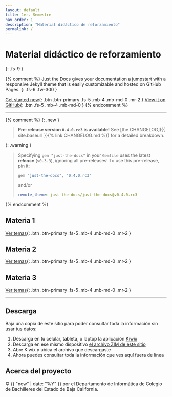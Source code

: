 ```yaml
---
layout: default
title: 1er. Semestre
nav_order: 1
description: "Material didáctico de reforzamiento"
permalink: /
---
```


# Material didáctico de reforzamiento
{: .fs-9 }

{% comment %}
Just the Docs gives your documentation a jumpstart with a responsive Jekyll theme that is easily customizable and hosted on GitHub Pages.
{: .fs-6 .fw-300 }

[Get started now](#getting-started){: .btn .btn-primary .fs-5 .mb-4 .mb-md-0 .mr-2 } [View it on GitHub](https://github.com/just-the-docs/just-the-docs){: .btn .fs-5 .mb-4 .mb-md-0 }
{% endcomment %}

---
{% comment %}
{: .new }
> **Pre-release version `0.4.0.rc3` is available!**
> See [the CHANGELOG]({{ site.baseurl }}{% link CHANGELOG.md %}) for a detailed breakdown.

{: .warning }
> Specifying `gem "just-the-docs"` in your `Gemfile` uses the latest ***release*** (`v0.3.3`), ignoring all pre-releases!
> To use this pre-release, pin it:
> ```ruby
> gem "just-the-docs", "0.4.0.rc3"
> ```
> and/or
> ```yaml
> remote_theme: just-the-docs/just-the-docs@v0.4.0.rc3
> ```
{% endcomment %}

## Materia 1

[Ver temas](){: .btn .btn-primary .fs-5 .mb-4 .mb-md-0 .mr-2 }

## Materia 2

[Ver temas](){: .btn .btn-primary .fs-5 .mb-4 .mb-md-0 .mr-2 }

## Materia 3

[Ver temas](){: .btn .btn-primary .fs-5 .mb-4 .mb-md-0 .mr-2 }

---

## Descarga

Baja una copia de este sitio para poder consultar toda la información sin usar tus datos:

1. Descarga en tu celular, tableta, o laptop la aplicación [Kiwix](https://www.kiwix.org/en/download/)
1. Descarga en ese mismo dispositivo [el archivo ZIM de este sitio](/assets/demo-asesorias.zim)
1. Abre Kiwix y ubica el archivo que descargaste
1. Ahora puedes consultar toda la información que ves aquí fuera de línea

## Acerca del proyecto

&copy; {{ "now" | date: "%Y" }} por el Departamento de Informática de Colegio de Bachilleres del Estado de Baja California.